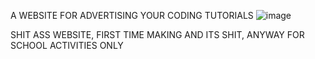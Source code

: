 A WEBSITE FOR ADVERTISING YOUR CODING TUTORIALS
![image](https://github.com/user-attachments/assets/c169b446-9576-4cf0-8826-eee8500e5f55)

SHIT ASS WEBSITE, FIRST TIME MAKING AND ITS SHIT, ANYWAY FOR SCHOOL ACTIVITIES ONLY
